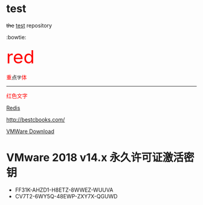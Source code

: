 # test
<del>the</del> <ins>test</ins> repository

:bowtie:

<font size="10" color="red">red</font>

<span style="color:red;">重</span>点`字`<font color ="red">体</font>

---
<div style="color:#FF0000">
  <p>红色文字</p>
</div>

[Redis](https://hacpai.com/article/1491037098065)

<http://bestcbooks.com/>



[VMWare Download](http://www.zdfans.com/html/5928.html)

# VMware 2018 v14.x 永久许可证激活密钥

 - FF31K-AHZD1-H8ETZ-8WWEZ-WUUVA
 - CV7T2-6WY5Q-48EWP-ZXY7X-QGUWD